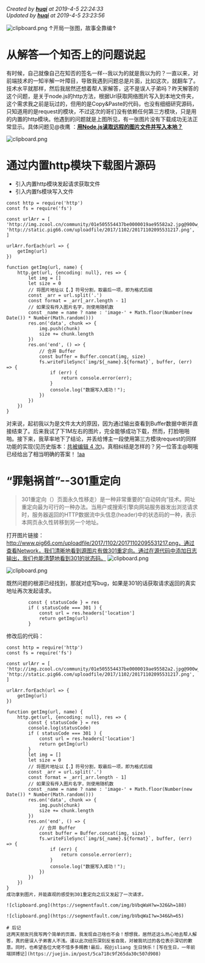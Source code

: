 *Created by **[huqi](https://github.com/hu-qi)** at 2019-4-5 22:24:33*    
*Updated by **[huqi](https://github.com/hu-qi)** at 2019-4-5 23:23:56*

![clipboard.png](https://segmentfault.com/img/bVbqV5x)
↑开局一张图，故事全靠编↑

# 从解答一个知否上的问题说起
有时候，自己就像自己在知否的签名一样--我以为的就是我以为的？一直以来，对前端技术的一知半解一叶障目，导致我遇到问题总是片面，比如这次，就翻车了。技术水平就那样，然后我居然还想着帮人家解答，这不是误人子弟吗？昨天解答的这个问题，是关于node.js的http方法，根据Url获取网络图片写入到本地文件夹，这个需求我之前是玩过的，但用的是Copy&Paste的代码，也没有细细研究源码，只知道用的是request的模块，不过这次的哥们没有依赖任何第三方模块，只是用的内置的http模块。他遇到的问题就是上图所见，有一张图片没有下载成功无法正常显示。具体问题见@夜鹰 ：[**用Node.js读取远程的图片文件并写入本地？**](https://segmentfault.com/q/1010000018760426/a-1020000018760914)

![clipboard.png](https://segmentfault.com/img/bVbqV64)

# 通过内置http模块下载图片源码

- 引入内置http模块发起请求获取文件
- 引入内置fs模块写入文件
```
const http = require('http')
const fs = require('fs')

const urlArr = [
'http://img.zcool.cn/community/01e505554437be0000019ae95582a2.jpg@900w_1l_2o_100sh.jpg',
'http://static.pig66.com/uploadfile/2017/1102/20171102095531217.png',
]

urlArr.forEach(url => {
    getImg(url)
})

function getImg(url, name) {
    http.get(url, {encoding: null}, res => {
        let img = []
        let size = 0
        // 将图片地址以【.】符号分割，取最后一项，即为格式后缀
        const _arr = url.split('.')
        const format = _arr[_arr.length - 1]
        // 如果没有传入图片名字，则使用随机数
        const _name = name ? name : 'image-' + Math.floor(Number(new Date()) * Number(Math.random()))
        res.on('data', chunk => {
            img.push(chunk)
            size += chunk.length
        })
        res.on('end', () => {
            // 合并 Buffer
            const buffer = Buffer.concat(img, size)
            fs.writeFileSync(`img/${_name}.${format}`, buffer, (err) => {
                if (err) {
                    return console.error(err);
                }
                console.log("数据写入成功！");
            })
        })
    })
}

```
对来说，起初我以为是文件太大的原因，因为通过输出查看到Buffer数据中断并直接结束了。后来我试了下1M左右的图片，完全能够成功下载，然而，打脸啪啪啪。接下来，我草率地下了结论，并丢给博主一段使用第三方模块request的同样功能的实现(见历史版本：[共被编辑 4 次](https://segmentfault.com/q/1010000018760426/a-1020000018760914/revision))。真相纠结是怎样的？另一位答主@啊哦 已经给出了相当明确的答案！
[!aa](https://segmentfault.com/img/bVbqWbT?w=1071&h=515)

# “罪魁祸首”--301重定向

> 301重定向（）页面永久性移走）是一种非常重要的“自动转向”技术。网址重定向最为可行的一种办法。当用户或搜索引擎向网站服务器发出浏览请求时，服务器返回的HTTP数据流中头信息(header)中的状态码的一种，表示本网页永久性转移到另一个地址。

打开图片链接：http://www.pig66.com/uploadfile/2017/1102/20171102095531217.png，通过查看Network，我们清晰地看到源图片有做301重定向。通过在源代码中添加日志输出，我们也能清楚地看到301的状态码。
![clipboard.png](https://segmentfault.com/img/bVbqV9y)


![clipboard.png](https://segmentfault.com/img/bVbqV9R)

既然问题的根源已经找到，那就对症写bug，如果是301的话获取请求返回的真实地址再次发起请求。

```
        const { statusCode } = res
        if ( statusCode === 301 ) {
            const url = res.headers['location']
            return getImg(url)
        }
```
修改后的代码：
```
const http = require('http')
const fs = require('fs')

const urlArr = [
'http://img.zcool.cn/community/01e505554437be0000019ae95582a2.jpg@900w_1l_2o_100sh.jpg',
'http://static.pig66.com/uploadfile/2017/1102/20171102095531217.png',
]

urlArr.forEach(url => {
    getImg(url)
})

function getImg(url, name) {
    http.get(url, {encoding: null}, res => {
        const { statusCode } = res
        console.log(statusCode)
        if ( statusCode === 301 ) {
            const url = res.headers['location']
            return getImg(url)
        }
        let img = []
        let size = 0
        // 将图片地址以【.】符号分割，取最后一项，即为格式后缀
        const _arr = url.split('.')
        const format = _arr[_arr.length - 1]
        // 如果没有传入图片名字，则使用随机数
        const _name = name ? name : 'image-' + Math.floor(Number(new Date()) * Number(Math.random()))
        res.on('data', chunk => {
            img.push(chunk)
            size += chunk.length
        })
        res.on('end', () => {
            // 合并 Buffer
            const buffer = Buffer.concat(img, size)
            fs.writeFileSync(`img/${_name}.${format}`, buffer, (err) => {
                if (err) {
                    return console.error(err);
                }
                console.log("数据写入成功！");
            })
        })
    })
}
成功拿到图片，并能直观的感受到301重定向之后又发起了一次请求，

![clipboard.png](https://segmentfault.com/img/bVbqWaH?w=326&h=188)

![clipboard.png](https://segmentfault.com/img/bVbqWaI?w=346&h=65)

# 后记
这两天朋友托我写两个简单的页面，我发现自己啥也不会！想想我，居然还这么热心地去帮人解答，真的是误人子弟害人不浅。谨以此次经历深刻反省自我，对被我坑过的各位表示深切的歉意。同时，也希望各位大佬不惜多多赐教!最后，祝@jsliang 生日快乐！[写在生日，一年前端拼搏记](https://juejin.im/post/5ca718c9f265da30c507d908)
